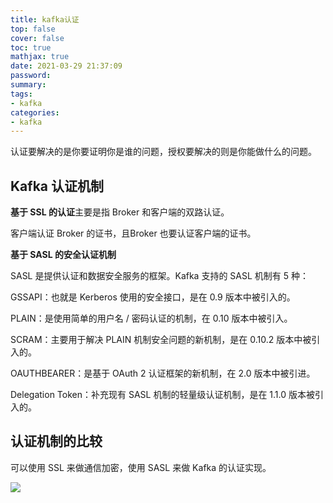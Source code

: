 ```yaml
---
title: kafka认证
top: false
cover: false
toc: true
mathjax: true
date: 2021-03-29 21:37:09
password:
summary:
tags:
- kafka
categories:
- kafka
---
```


认证要解决的是你要证明你是谁的问题，授权要解决的则是你能做什么的问题。

## Kafka 认证机制

**基于 SSL 的认证**主要是指 Broker 和客户端的双路认证。

客户端认证 Broker 的证书，且Broker 也要认证客户端的证书。

**基于 SASL 的安全认证机制**

SASL 是提供认证和数据安全服务的框架。Kafka 支持的 SASL 机制有 5 种：

GSSAPI：也就是 Kerberos 使用的安全接口，是在 0.9 版本中被引入的。

PLAIN：是使用简单的用户名 / 密码认证的机制，在 0.10 版本中被引入。

SCRAM：主要用于解决 PLAIN 机制安全问题的新机制，是在 0.10.2 版本中被引入的。

OAUTHBEARER：是基于 OAuth 2 认证框架的新机制，在 2.0 版本中被引进。

Delegation Token：补充现有 SASL 机制的轻量级认证机制，是在 1.1.0 版本被引入的。

## 认证机制的比较

可以使用 SSL 来做通信加密，使用 SASL 来做 Kafka 的认证实现。

![](compare.jpg)

